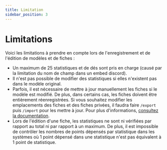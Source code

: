 ```yaml
---
title: Limitation
sidebar_position: 3
---
```


# Limitations

Voici les limitations à prendre en compte lors de l'enregistrement et de l'édition de modèles et de fiches :

- Un maximum de 25 statistiques et de dés sont pris en charge (causé par la limitation du nom de champ dans un embed discord).
- Il n'est pas possible de modifier des statistiques si elles n'existent pas dans le modèle original.
- Parfois, il est nécessaire de mettre à jour manuellement les fiches si le modèle est modifié. De plus, dans certains cas, les fiches doivent être entièrement réenregistrées. Si vous souhaitez modifier les emplacements des fiches et des fiches privées, il faudra faire `/export` puis `/import` pour les mettre à jour. Pour plus d'informations, [consultez la documentation](../../commands/administration.md#import-et-export-de-données).
- Lors de l'édition d'une fiche, les statistiques ne sont ni vérifiées par rapport au total ni par rapport à un maximum. De plus, il est impossible de contrôler les nombres de points dépensés par statistique dans les systèmes où 1 point dépensé dans une statistique n'est pas équivalent à 1 point de statistique.

